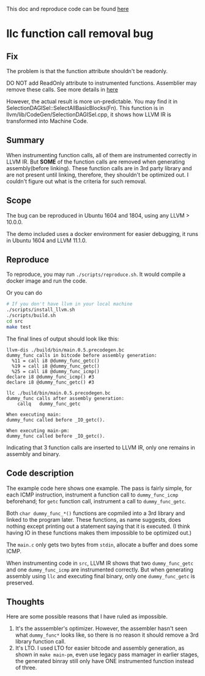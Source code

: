 This doc and reproduce code can be found [here](https://github.com/DataCorrupted/llc-func-removal-report)

# llc function call removal bug

## Fix

The problem is that the function attribute shouldn't be readonly.

DO NOT add ReadOnly attribute to instrumented functions. Assemblier may remove these calls.
See more details in [here](https://llvm.org/docs/LangRef.html#function-attributes)

However, the actual result is more un-predictable. You may find it in SelectionDAGISel::SelectAllBasicBlocks(Fn).
This function is in llvm/lib/CodeGen/SelectionDAGISel.cpp, it shows how LLVM IR is transformed
into Machine Code.

## Summary

When instrumenting function calls, all of them are instrumented correctly in LLVM IR.
But __SOME__ of the function calls are removed when generating assembly(before linking).
These function calls are in 3rd party library and are not present until linking, therefore, they shouldn't be optimized out.
I couldn't figure out what is the criteria for such removal.

## Scope

The bug can be reproduced in Ubuntu 1604 and 1804, using any LLVM > 10.0.0.

The demo included uses a docker environment for easier debugging, it runs in Ubuntu 1604 and LLVM 11.1.0.

## Reproduce

To reproduce, you may run `./scripts/reproduce.sh`.
It would compile a docker image and run the code.

Or you can do 

```sh
# If you don't have llvm in your local machine
./scripts/install_llvm.sh
./scripts/build.sh
cd src
make test
```

The final lines of output should look like this:

```
llvm-dis ./build/bin/main.0.5.precodegen.bc 
dummy_func calls in bitcode before assembly generation: 
  %11 = call i8 @dummy_func_getc()
  %19 = call i8 @dummy_func_getc()
  %25 = call i8 @dummy_func_icmp()
declare i8 @dummy_func_icmp() #3
declare i8 @dummy_func_getc() #3

llc ./build/bin/main.0.5.precodegen.bc 
dummy_func calls after assembly generation: 
	callq	dummy_func_getc

When executing main: 
dummy_func called before _IO_getc().

When executing main-pm: 
dummy_func called before _IO_getc().
```

Indicating that 3 function calls are inserted to LLVM IR, only one remains in assembly and binary.

## Code description

The example code here shows one example.
The pass is fairly simple, for each ICMP instruction, instrument a function call to `dummy_func_icmp` beforehand; for `getc` function call, instrument a call to `dummy_func_getc`.

Both `char dummy_func_*()` functions are copmiled into a 3rd library and linked to the program later.
These functions, as name suggests, does nothing except printing out a statement saying that it is executed.
(I think having IO in these functions makes them impossible to be optimized out.)

The `main.c` only gets two bytes from `stdin`, allocate a buffer and does some ICMP.

When instrumenting code in `src`, LLVM IR shows that two `dummy_func_getc` and one `dummy_func_icmp` are instrumented correctly.
But when generating assembly using `llc` and executing final binary, only one `dummy_func_getc` is preserved.

## Thoughts

Here are some possible reasons that I have ruled as impossible.

1. It's the asssembler's optimizer. However, the assembler hasn't seen what `dummy_func*` looks like, so there is no reason it should remove a 3rd library function call.
2. It's LTO. I used LTO for easier bitcode and assembly generation, as shown in `make main-pm`, even use legacy pass mamager in earlier stages, the generated binray still only have ONE instrumented function instead of three.
